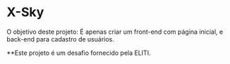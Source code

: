 # X-Sky

O objetivo deste projeto:
É apenas criar um front-end com página inicial,
e back-end para cadastro de usuários.

**Este projeto é um desafio fornecido pela ELITI.

